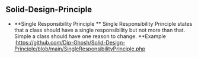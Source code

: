 ## Solid-Design-Principle

- **Single Responsibility Principle
    ** Single Responsibility Principle  states that a class should have a single responsibility but not more than that. Simple a class should have one reason to change.
	    **Example :https://github.com/Dip-Ghosh/Solid-Design-Principle/blob/main/SingleResponsibilityPrinciple.php
